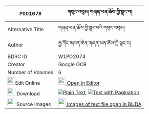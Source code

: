 |P001678|གསུང་འབུམ། གཞན་ཕན་ཆོས་ཀྱི་སྣང་བ། 
| --- | --- 
|Alternative Title |གཞན་ཕན་ཆོས་ཀྱི་སྣང་བའི་གསུང་འབུམ།
|Author| རྒྱ་ཀོང་མཁན་ཆེན་གཞན་ཕན་ཆོས་ཀྱི་སྣང་བ།
|BDRC ID | W1PD2074
|Creator | Google OCR
|Number of Volumes| 6
|<img width="25" src="https://img.icons8.com/color/25/000000/edit-property.png">Edit Online| [<img width="25" src="https://avatars.githubusercontent.com/u/45091458?s=200&v=4"> Open in Editor](http://editor.openpecha.org/P001678)
|<img width="25" src="https://img.icons8.com/fluent/48/000000/download-2.png"/>  Download | [![](https://img.icons8.com/color/20/000000/txt.png)Plain Text](https://github.com/ta4tsering/P001678/releases/download/v1/sungbum_shyenpen_chö_kyi_nangwa_plain_P001678.zip), [![](https://img.icons8.com/color/20/000000/txt.png)Text with Pagination](https://github.com/ta4tsering/P001678/releases/download/v1/sungbum_shyenpen_chö_kyi_nangwa_pages_P001678.zip)
|<img width="25" src="https://img.icons8.com/plasticine/100/000000/pictures-folder.png"/>  Source Images | [<img width="25" src="https://library.bdrc.io/icons/BUDA-small.svg"> Images of text file open in BUDA](https://library.bdrc.io/show/bdr:W1PD2074)
